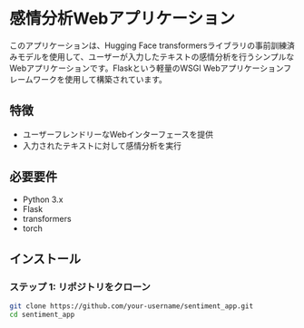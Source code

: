 # 感情分析Webアプリケーション

このアプリケーションは、Hugging Face transformersライブラリの事前訓練済みモデルを使用して、ユーザーが入力したテキストの感情分析を行うシンプルなWebアプリケーションです。Flaskという軽量のWSGI Webアプリケーションフレームワークを使用して構築されています。

## 特徴

- ユーザーフレンドリーなWebインターフェースを提供
- 入力されたテキストに対して感情分析を実行

## 必要要件

- Python 3.x
- Flask
- transformers
- torch

## インストール

### ステップ 1: リポジトリをクローン

```bash
git clone https://github.com/your-username/sentiment_app.git
cd sentiment_app
